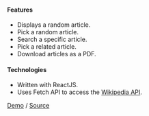 #### Features

* Displays a random article.
* Pick a random article.
* Search a specific article.
* Pick a related article.
* Download articles as a PDF.

#### Technologies

* Written with ReactJS.
* Uses Fetch API to access the [Wikipedia API](https://en.wikipedia.org/w/api.php).

[Demo](https://gchippendale.github.io/qwiki/) / [Source](https://github.com/gchippendale/qwiki/)
